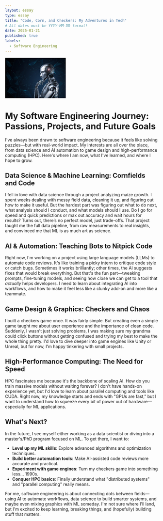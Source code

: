 ```yaml
---
layout: essay
type: essay
title: "Code, Corn, and Checkers: My Adventures in Tech"
# All dates must be YYYY-MM-DD format!
date: 2025-01-21
published: true
labels:
  - Software Engineering
---
```


<img width="200px" class="rounded float-start pe-4" src="../img/ai_thinking.jpg">

# My Software Engineering Journey: Passions, Projects, and Future Goals

I've always been drawn to software engineering because it feels like solving puzzles—but with real-world impact. 
My interests are all over the place, from data science and AI automation to game design and high-performance computing (HPC). 
Here's where I am now, what I've learned, and where I hope to grow.

## Data Science & Machine Learning: Cornfields and Code

I fell in love with data science through a project analyzing maize growth. I spent weeks dealing with messy field data, cleaning it up, and figuring out how to make it useful. But the hardest part was figuring out what to do next, what analysis should I conduct, and what models should I use. Do I go for speed and quick predictions or max out accuracy and wait hours for results? Turns out, there’s no perfect model, just trade-offs. That project taught me the full data pipeline, from raw measurements to real insights, and convinced me that ML is as much art as science.

## AI & Automation: Teaching Bots to Nitpick Code

Right now, I'm working on a project using large language models (LLMs) to automate code reviews. It's like training a picky intern to critique code style or catch bugs. 
Sometimes it works brilliantly; other times, the AI suggests fixes that would break everything. But that's the fun part—tweaking prompts, fine-tuning models, 
and seeing how close we can get to a tool that *actually* helps developers. I need to learn about integrating AI into workflows, 
and how to make it feel less like a clunky add-on and more like a teammate.

## Game Design & Graphics: Checkers and Chaos

I built a checkers game once. It was fairly simple. But creating even a simple game taught me about user experience and the importance of clean code. 
Suddenly, I wasn't just solving problems, I was making sure my grandma could click buttons without getting confused and trying my best to make the whole thing pretty. 
I'd love to dive deeper into game engines like Unity or Unreal, but for now, I'm happy tinkering with small projects.

## High-Performance Computing: The Need for Speed

HPC fascinates me because it's the backbone of scaling AI. How do you train massive models without waiting forever? 
I don't have hands-on experience yet, but I'd love to learn about parallel computing and tools like CUDA. 
Right now, my knowledge starts and ends with "GPUs are fast," but I want to understand how to squeeze every bit of power out of hardware—especially for ML applications.

## What's Next?

In the future, I see myself either working as a data scientist or diving into a master's/PhD program focused on ML. To get there, I want to:

* **Level up my ML skills**: Explore advanced algorithms and optimization techniques.
* **Build better automation tools**: Make AI-assisted code reviews more accurate and practical.
* **Experiment with game engines**: Turn my checkers game into something less... 1990s.
* **Conquer HPC basics**: Finally understand what "distributed systems" and "parallel computing" really means.

For me, software engineering is about connecting dots between fields—using AI to automate workflows, data science to build smarter systems, 
and maybe even mixing graphics with ML someday. I'm not sure where I'll land, but I'm excited to keep learning, breaking things, and (hopefully) building stuff that matters.
